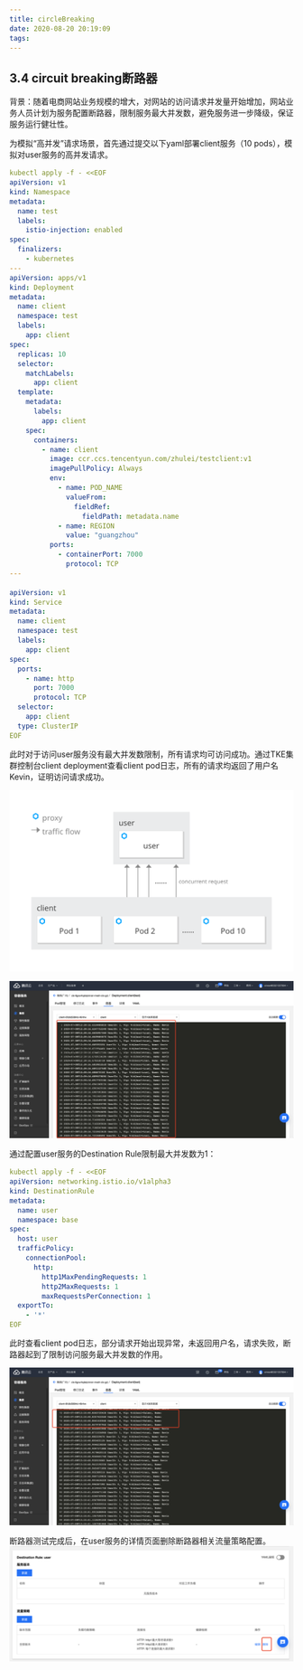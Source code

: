 ```yaml
---
title: circleBreaking
date: 2020-08-20 20:19:09
tags:
---
```

## 3.4 circuit breaking断路器

背景：随着电商网站业务规模的增大，对网站的访问请求并发量开始增加，网站业务人员计划为服务配置断路器，限制服务最大并发数，避免服务进一步降级，保证服务运行健壮性。

为模拟“高并发”请求场景，首先通过提交以下yaml部署client服务（10 pods），模拟对user服务的高并发请求。
```yaml
kubectl apply -f - <<EOF
apiVersion: v1
kind: Namespace
metadata:
  name: test
  labels:
    istio-injection: enabled
spec:
  finalizers:
    - kubernetes
---
apiVersion: apps/v1
kind: Deployment
metadata:
  name: client
  namespace: test
  labels:
    app: client
spec:
  replicas: 10
  selector:
    matchLabels:
      app: client
  template:
    metadata:
      labels:
        app: client
    spec:
      containers:
        - name: client
          image: ccr.ccs.tencentyun.com/zhulei/testclient:v1
          imagePullPolicy: Always
          env:
            - name: POD_NAME
              valueFrom:
                fieldRef:
                  fieldPath: metadata.name
            - name: REGION
              value: "guangzhou"
          ports:
            - containerPort: 7000
              protocol: TCP
---

apiVersion: v1
kind: Service
metadata:
  name: client
  namespace: test
  labels:
    app: client
spec:
  ports:
    - name: http
      port: 7000
      protocol: TCP
  selector:
    app: client
  type: ClusterIP
EOF
```

此时对于访问user服务没有最大并发数限制，所有请求均可访问成功。通过TKE集群控制台client deployment查看client pod日志，所有的请求均返回了用户名Kevin，证明访问请求成功。

![图3-4-1-高并发请求](../../images/netCommunication/3-4-1.svg 'image.svg')

![图3-4-2-所有请求均可访问成功](../../images/netCommunication/3-4-2.png 'image.png')

通过配置user服务的Destination Rule限制最大并发数为1：

```yaml
kubectl apply -f - <<EOF
apiVersion: networking.istio.io/v1alpha3
kind: DestinationRule
metadata:
  name: user
  namespace: base
spec:
  host: user
  trafficPolicy:
    connectionPool:
      http:
        http1MaxPendingRequests: 1
        http2MaxRequests: 1
        maxRequestsPerConnection: 1
  exportTo:
    - '*'
EOF
```

此时查看client pod日志，部分请求开始出现异常，未返回用户名，请求失败，断路器起到了限制访问服务最大并发数的作用。

![图3-4-3-部分请求访问失败](../../images/netCommunication/3-4-3.png 'image.png')

断路器测试完成后，在user服务的详情页面删除断路器相关流量策略配置。
![图3-4-4-删除流量策略相关配置](../../images/netCommunication/3-4-4.png 'image.png')
